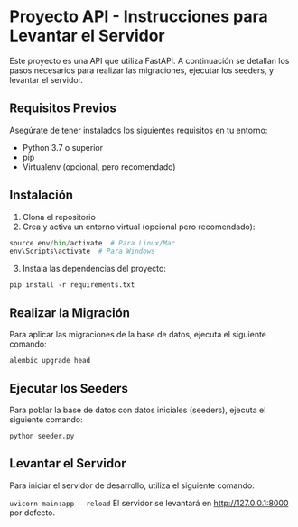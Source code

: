# Proyecto API - Instrucciones para Levantar el Servidor

Este proyecto es una API que utiliza FastAPI. A continuación se detallan los pasos necesarios para realizar las migraciones, ejecutar los seeders, y levantar el servidor.

## Requisitos Previos

Asegúrate de tener instalados los siguientes requisitos en tu entorno:

- Python 3.7 o superior
- pip
- Virtualenv (opcional, pero recomendado)

## Instalación

1. Clona el repositorio
2. Crea y activa un entorno virtual (opcional pero recomendado):

``` python -m venv env
source env/bin/activate  # Para Linux/Mac
env\Scripts\activate  # Para Windows
```

3. Instala las dependencias del proyecto:

``` pip install -r requirements.txt ```

## Realizar la Migración

Para aplicar las migraciones de la base de datos, ejecuta el siguiente comando:

``` alembic upgrade head ```

## Ejecutar los Seeders

Para poblar la base de datos con datos iniciales (seeders), ejecuta el siguiente comando:

``` python seeder.py ```

## Levantar el Servidor

Para iniciar el servidor de desarrollo, utiliza el siguiente comando:

``` uvicorn main:app --reload ```
El servidor se levantará en http://127.0.0.1:8000 por defecto.